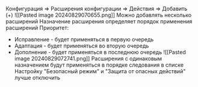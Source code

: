 Конфигурация => Расширения конфигурации => Действия => Добавить (+)
![[Pasted image 20240829070655.png]]
Можно добавлять несколько расширений
Назначение расширения определяет порядок применения расширений
Приоритет:
- Исправление - будет применяться в первую очередь
- Адаптация - будет применяться во вторую очередь
- Дополнение - будет применяться в последнюю очередь
![[Pasted image 20240829072741.png]]
Расширения с одинаковым назначением будут применяться в порядке следования в списке
Настройку "Безопасный режим" и "Защита от опасных действий" лучше отключить